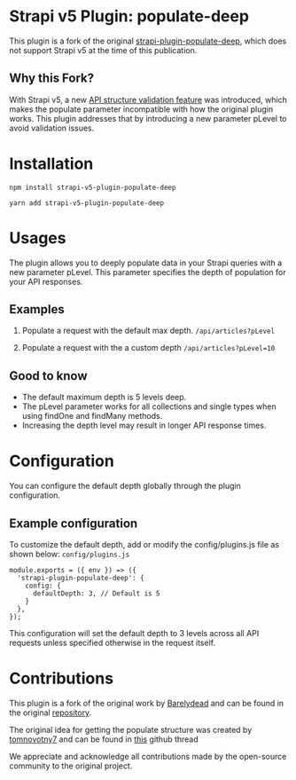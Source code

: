 # Strapi v5 Plugin: populate-deep

This plugin is a fork of the original [strapi-plugin-populate-deep](https://github.com/Barelydead/strapi-plugin-populate-deep), which does not support Strapi v5 at the time of this publication.

## Why this Fork?

With Strapi v5, a new [API structure validation feature](https://github.com/strapi/strapi/pull/21034) was introduced, which makes the populate parameter incompatible with how the original plugin works. This plugin addresses that by introducing a new parameter pLevel to avoid validation issues.

# Installation

`npm install strapi-v5-plugin-populate-deep`

`yarn add strapi-v5-plugin-populate-deep`

# Usages

The plugin allows you to deeply populate data in your Strapi queries with a new parameter pLevel. This parameter specifies the depth of population for your API responses.

## Examples

1. Populate a request with the default max depth.
   `/api/articles?pLevel`

2. Populate a request with the a custom depth
   `/api/articles?pLevel=10`

## Good to know

- The default maximum depth is 5 levels deep.
- The pLevel parameter works for all collections and single types when using findOne and findMany methods.
- Increasing the depth level may result in longer API response times.

# Configuration

You can configure the default depth globally through the plugin configuration.

## Example configuration

To customize the default depth, add or modify the config/plugins.js file as shown below:
`config/plugins.js`

```
module.exports = ({ env }) => ({
  'strapi-plugin-populate-deep': {
    config: {
      defaultDepth: 3, // Default is 5
    }
  },
});
```

This configuration will set the default depth to 3 levels across all API requests unless specified otherwise in the request itself.

# Contributions

This plugin is a fork of the original work by [Barelydead](https://github.com/Barelydead/) and can be found in the original [repository](https://github.com/Barelydead/strapi-plugin-populate-deep).

The original idea for getting the populate structure was created by [tomnovotny7](https://github.com/tomnovotny7) and can be found in [this](https://github.com/strapi/strapi/issues/11836) github thread

We appreciate and acknowledge all contributions made by the open-source community to the original project.
